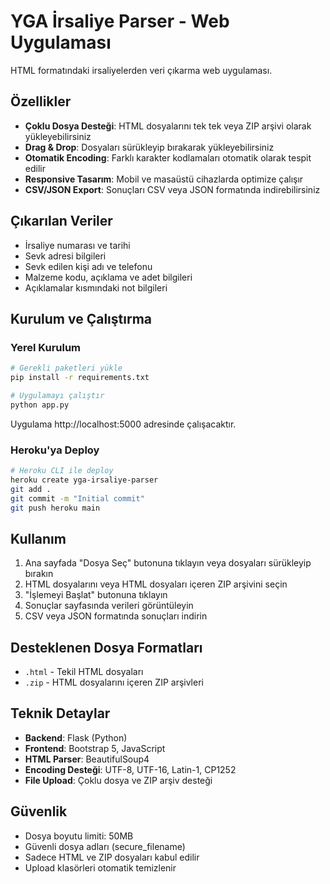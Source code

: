 # YGA İrsaliye Parser - Web Uygulaması

HTML formatındaki irsaliyelerden veri çıkarma web uygulaması.

## Özellikler

- **Çoklu Dosya Desteği**: HTML dosyalarını tek tek veya ZIP arşivi olarak yükleyebilirsiniz
- **Drag & Drop**: Dosyaları sürükleyip bırakarak yükleyebilirsiniz
- **Otomatik Encoding**: Farklı karakter kodlamaları otomatik olarak tespit edilir
- **Responsive Tasarım**: Mobil ve masaüstü cihazlarda optimize çalışır
- **CSV/JSON Export**: Sonuçları CSV veya JSON formatında indirebilirsiniz

## Çıkarılan Veriler

- İrsaliye numarası ve tarihi
- Sevk adresi bilgileri
- Sevk edilen kişi adı ve telefonu
- Malzeme kodu, açıklama ve adet bilgileri
- Açıklamalar kısmındaki not bilgileri

## Kurulum ve Çalıştırma

### Yerel Kurulum

```bash
# Gerekli paketleri yükle
pip install -r requirements.txt

# Uygulamayı çalıştır
python app.py
```

Uygulama http://localhost:5000 adresinde çalışacaktır.

### Heroku'ya Deploy

```bash
# Heroku CLI ile deploy
heroku create yga-irsaliye-parser
git add .
git commit -m "Initial commit"
git push heroku main
```

## Kullanım

1. Ana sayfada "Dosya Seç" butonuna tıklayın veya dosyaları sürükleyip bırakın
2. HTML dosyalarını veya HTML dosyaları içeren ZIP arşivini seçin
3. "İşlemeyi Başlat" butonuna tıklayın
4. Sonuçlar sayfasında verileri görüntüleyin
5. CSV veya JSON formatında sonuçları indirin

## Desteklenen Dosya Formatları

- `.html` - Tekil HTML dosyaları
- `.zip` - HTML dosyalarını içeren ZIP arşivleri

## Teknik Detaylar

- **Backend**: Flask (Python)
- **Frontend**: Bootstrap 5, JavaScript
- **HTML Parser**: BeautifulSoup4
- **Encoding Desteği**: UTF-8, UTF-16, Latin-1, CP1252
- **File Upload**: Çoklu dosya ve ZIP arşiv desteği

## Güvenlik

- Dosya boyutu limiti: 50MB
- Güvenli dosya adları (secure_filename)
- Sadece HTML ve ZIP dosyaları kabul edilir
- Upload klasörleri otomatik temizlenir